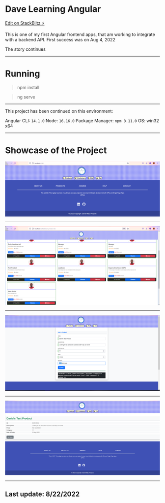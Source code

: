 # Dave Learning Angular

[Edit on StackBlitz ⚡️](https://stackblitz.com/edit/angular-yhby7p)

This is one of my first Angular frontend apps, that am working to integrate with a backend API. First success was on Aug 4, 2022

The story continues
___

# Running
> npm install

> ng serve

___

This project has been continued on this environment:

Angular CLI: `14.1.0`
Node: `16.16.0`
Package Manager: `npm 8.11.0`
OS: win32 x64

___

# Showcase of the Project

![Home Page.](images/Angular_1.png "Home page, currently blank")
___

![Product List.](images/Angular_2.png "List of Products")

___

![Adding a Product .](images/Angular_4.png "Product add UI ")

___

![Product View.](images/Angular_5.png "Product View")

___
## Last update: 8/22/2022



